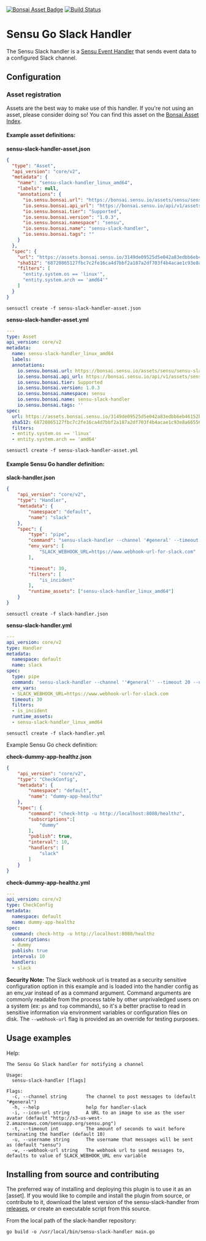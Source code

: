 [![Bonsai Asset Badge](https://img.shields.io/badge/Sensu%20Slack%20Handler-Download%20Me-brightgreen.svg?colorB=89C967&logo=sensu)](https://bonsai.sensu.io/assets/sensu/sensu-slack-handler) [![Build Status](https://travis-ci.org/sensu/sensu-slack-handler.svg?branch=master)](https://travis-ci.org/sensu/sensu-slack-handler)

# Sensu Go Slack Handler

The Sensu Slack handler is a [Sensu Event Handler][1] that sends event data to
a configured Slack channel.

## Configuration

### Asset registration

Assets are the best way to make use of this handler. If you're not using an asset, please consider doing so! You can find this asset on the [Bonsai Asset Index](https://bonsai.sensu.io/assets/sensu/sensu-slack-handler).

#### Example asset definitions:

**sensu-slack-handler-asset.json**

```json
{
  "type": "Asset",
  "api_version": "core/v2",
  "metadata": {
    "name": "sensu-slack-handler_linux_amd64",
    "labels": null,
    "annotations": {
      "io.sensu.bonsai.url": "https://bonsai.sensu.io/assets/sensu/sensu-slack-handler",
      "io.sensu.bonsai.api_url": "https://bonsai.sensu.io/api/v1/assets/sensu/sensu-slack-handler",
      "io.sensu.bonsai.tier": "Supported",
      "io.sensu.bonsai.version": "1.0.3",
      "io.sensu.bonsai.namespace": "sensu",
      "io.sensu.bonsai.name": "sensu-slack-handler",
      "io.sensu.bonsai.tags": ""
    }
  },
  "spec": {
    "url": "https://assets.bonsai.sensu.io/3149de09525d5e042a83edbb6eb46152b02b5a65/sensu-slack-handler_1.0.3_linux_amd64.tar.gz",
    "sha512": "68720865127fbc7c2fe16ca4d7bbf2a187a2df703f4b4acae1c93e8a66556e9079e1270521999b5871473e6c851f51b34097c54fdb8d18eedb7064df9019adc8",
    "filters": [
      "entity.system.os == 'linux'",
      "entity.system.arch == 'amd64'"
    ]
  }
}
```

`sensuctl create -f sensu-slack-handler-asset.json`

**sensu-slack-handler-asset.yml**

```yaml
---
type: Asset
api_version: core/v2
metadata:
  name: sensu-slack-handler_linux_amd64
  labels: 
  annotations:
    io.sensu.bonsai.url: https://bonsai.sensu.io/assets/sensu/sensu-slack-handler
    io.sensu.bonsai.api_url: https://bonsai.sensu.io/api/v1/assets/sensu/sensu-slack-handler
    io.sensu.bonsai.tier: Supported
    io.sensu.bonsai.version: 1.0.3
    io.sensu.bonsai.namespace: sensu
    io.sensu.bonsai.name: sensu-slack-handler
    io.sensu.bonsai.tags: ''
spec:
  url: https://assets.bonsai.sensu.io/3149de09525d5e042a83edbb6eb46152b02b5a65/sensu-slack-handler_1.0.3_linux_amd64.tar.gz
  sha512: 68720865127fbc7c2fe16ca4d7bbf2a187a2df703f4b4acae1c93e8a66556e9079e1270521999b5871473e6c851f51b34097c54fdb8d18eedb7064df9019adc8
  filters:
  - entity.system.os == 'linux'
  - entity.system.arch == 'amd64'
```

`sensuctl create -f sensu-slack-handler-asset.yml`

#### Example Sensu Go handler definition:

**slack-handler.json**

```json
{
    "api_version": "core/v2",
    "type": "Handler",
    "metadata": {
        "namespace": "default",
        "name": "slack"
    },
    "spec": {
        "type": "pipe",
        "command": "sensu-slack-handler --channel '#general' --timeout 20 --username 'sensu' ",
        "env_vars": [
            "SLACK_WEBHOOK_URL=https://www.webhook-url-for-slack.com"
        ],

        "timeout": 30,
        "filters": [
            "is_incident"
        ],
        "runtime_assets": ["sensu-slack-handler_linux_amd64"]
    }
}
```

`sensuctl create -f slack-handler.json`

**sensu-slack-handler.yml**

```yaml
---
api_version: core/v2
type: Handler
metadata:
  namespace: default
  name: slack
spec:
  type: pipe
  command: 'sensu-slack-handler --channel ''#general'' --timeout 20 --username ''sensu'' '
  env_vars:
  - SLACK_WEBHOOK_URL=https://www.webhook-url-for-slack.com
  timeout: 30
  filters:
  - is_incident
  runtime_assets:
  - sensu-slack-handler_linux_amd64
```

`sensuctl create -f slack-handler.yml`

Example Sensu Go check definition:

**check-dummy-app-healthz.json**

```json
{
    "api_version": "core/v2",
    "type": "CheckConfig",
    "metadata": {
        "namespace": "default",
        "name": "dummy-app-healthz"
    },
    "spec": {
        "command": "check-http -u http://localhost:8080/healthz",
        "subscriptions":[
            "dummy"
        ],
        "publish": true,
        "interval": 10,
        "handlers": [
            "slack"
        ]
    }
}
```

**check-dummy-app-healthz.yml**

```yaml
---
api_version: core/v2
type: CheckConfig
metadata:
  namespace: default
  name: dummy-app-healthz
spec:
  command: check-http -u http://localhost:8080/healthz
  subscriptions:
  - dummy
  publish: true
  interval: 10
  handlers:
  - slack
```

**Security Note:** The Slack webhook url is treated as a security sensitive configuration option in this example and is loaded into the handler config as an env_var instead of as a command argument. Command arguments are commonly readable from the process table by other unprivaledged users on a system (ex: `ps` and `top` commands), so it's a better practise to read in sensitive information via environment variables or configuration files on disk. The `--webhook-url` flag is provided as an override for testing purposes.

## Usage examples

Help:

```
The Sensu Go Slack handler for notifying a channel

Usage:
  sensu-slack-handler [flags]

Flags:
  -c, --channel string       The channel to post messages to (default "#general")
  -h, --help                 help for handler-slack
  -i, --icon-url string      A URL to an image to use as the user avatar (default "http://s3-us-west-2.amazonaws.com/sensuapp.org/sensu.png")
  -t, --timeout int          The amount of seconds to wait before terminating the handler (default 10)
  -u, --username string      The username that messages will be sent as (default "sensu")
  -w, --webhook-url string   The webhook url to send messages to, defaults to value of SLACK_WEBHOOK_URL env variable
```

## Installing from source and contributing

The preferred way of installing and deploying this plugin is to use it as an [asset]. If you would like to compile and install the plugin from source, or contribute to it, download the latest version of the sensu-slack-handler from [releases][2],
or create an executable script from this source.

From the local path of the slack-handler repository:
```
go build -o /usr/local/bin/sensu-slack-handler main.go
```

[1]: https://docs.sensu.io/sensu-go/5.0/reference/handlers/#how-do-sensu-handlers-work
[2]: https://github.com/sensu/sensu-slack-handler/releases
[3]: #asset-registration
